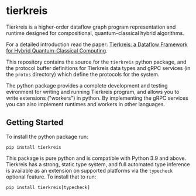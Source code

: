 # tierkreis

Tierkreis is a higher-order dataflow graph program representation and runtime
designed for compositional, quantum-classical hybrid algorithms.

For a detailed introduction read the paper: [Tierkreis: a Dataflow Framework for
Hybrid Quantum-Classical Computing](TODO_LINK).

This repository contains the source for the `tierkreis` python package, and the
protocol buffer definitions for Tierkreis data types and gRPC services (in the `protos` directory) which define the protocols for the system.

The python package provides a complete development and testing evironment for writing and running Tierkreis program, and allows you to write extensions ("workers") in python. By implementing the gRPC services you can also implement runtimes and workers in other languages.

## Getting Started

To install the python package run:
```shell
pip install tierkreis
```

This package is pure python and is compatible with Python 3.9 and above. Tierkreis has a strong, static type system, and full automated type inference is available as an extension on supported platforms via the `typecheck` optional feature. To install that to run:

```shell
pip install tierkreis[typecheck]
```
